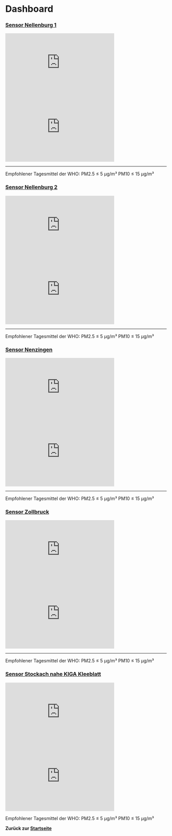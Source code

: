 # Dashboard

### [Sensor Nellenburg 1](https://maps.sensor.community/#16/47.8482/9.0004)

<iframe src="https://maps.sensor.community/grafana/d-solo/000000004/single-sensor-view?orgId=1&amp;panelId=2&amp;var-node=56037" width="340" height="200" frameborder="0"></iframe>

<iframe src="https://maps.sensor.community/grafana/d-solo/000000004/single-sensor-view?orgId=1&amp;panelId=1&amp;var-node=56037" width="340" height="200" frameborder="0"></iframe>

---
Empfohlener Tagesmittel der WHO: PM2.5 &le; 5  µg/m³ PM10 &le; 15 µg/m³

### [Sensor Nellenburg 2](https://maps.sensor.community/#16/47.8498/9.0017)

<iframe src="https://maps.sensor.community/grafana/d-solo/000000004/single-sensor-view?orgId=1&amp;panelId=2&amp;var-node=67965" width="340" height="200" frameborder="0"></iframe>

<iframe src="https://maps.sensor.community/grafana/d-solo/000000004/single-sensor-view?orgId=1&amp;panelId=1&amp;var-node=67965" width="340" height="200" frameborder="0"></iframe>

---
Empfohlener Tagesmittel der WHO: PM2.5 &le; 5  µg/m³ PM10 &le; 15 µg/m³

### [Sensor Nenzingen](https://maps.sensor.community/#16/47.8440/8.9658)

<iframe src="https://maps.sensor.community/grafana/d-solo/000000004/single-sensor-view?orgId=1&amp;panelId=2&amp;var-node=58384" width="340" height="200" frameborder="0"></iframe>

<iframe src="https://maps.sensor.community/grafana/d-solo/000000004/single-sensor-view?orgId=1&amp;panelId=1&amp;var-node=58384" width="340" height="200" frameborder="0"></iframe>

---
Empfohlener Tagesmittel der WHO: PM2.5 &le; 5  µg/m³ PM10 &le; 15 µg/m³


### [Sensor Zollbruck](https://maps.sensor.community/#16/47.8418/8.9744)

<iframe src="https://maps.sensor.community/grafana/d-solo/000000004/single-sensor-view?orgId=1&amp;panelId=2&amp;var-node=69301" width="340" height="200" frameborder="0"></iframe>

<iframe src="https://maps.sensor.community/grafana/d-solo/000000004/single-sensor-view?orgId=1&amp;panelId=1&amp;var-node=69301" width="340" height="200" frameborder="0"></iframe>

---
Empfohlener Tagesmittel der WHO: PM2.5 &le; 5  µg/m³ PM10 &le; 15 µg/m³


### [Sensor Stockach nahe KIGA Kleeblatt](https://maps.sensor.community/#16/47.8591/9.0142)

<iframe src="https://maps.sensor.community/grafana/d-solo/000000004/single-sensor-view?orgId=1&amp;panelId=2&amp;var-node=69547" width="340" height="200" frameborder="0"></iframe>

<iframe src="https://maps.sensor.community/grafana/d-solo/000000004/single-sensor-view?orgId=1&amp;panelId=1&amp;var-node=69547" width="340" height="200" frameborder="0"></iframe>

Empfohlener Tagesmittel der WHO: PM2.5 &le; 5  µg/m³ PM10 &le; 15 µg/m³


**Zurück zur [Startseite](/)**
